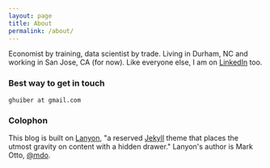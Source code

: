```yaml
---
layout: page
title: About
permalink: /about/
---
```


Economist by training, data scientist by trade. Living in Durham, NC and working in San Jose, CA (for now). Like everyone else, I am on [LinkedIn](https://www.linkedin.com/in/ghuiber) too. 

### Best way to get in touch

`ghuiber at gmail.com`

### Colophon

This blog is built on [Lanyon](http://lanyon.getpoole.com), "a reserved [Jekyll](http://jekyllrb.com) theme that places the utmost gravity on content with a hidden drawer." Lanyon's author is Mark Otto, [@mdo](https://twitter.com/mdo).
